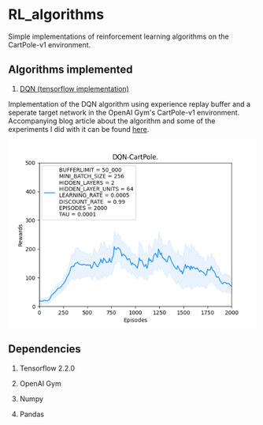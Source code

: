 # RL_algorithms

Simple implementations of reinforcement learning algorithms on the CartPole-v1 environment.

## Algorithms implemented

1. [DQN (tensorflow implementation)](/DQN/dqn.py)

Implementation of the DQN algorithm using experience replay buffer and a seperate target network in the OpenAI Gym's CartPole-v1 environment. Accompanying blog article about the algorithm and some of the experiments I did with it can be found [here](https://kaustabpal.github.io/dqn).

![DQN Performance](/DQN/Performance/final_experiment/final.png)

## Dependencies

1. Tensorflow 2.2.0

2. OpenAI Gym

3. Numpy

4. Pandas
